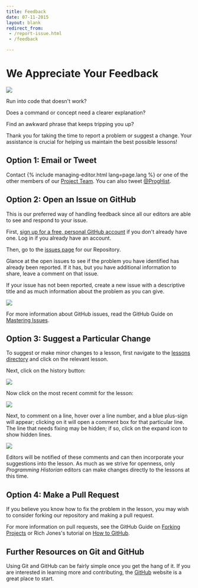 ```yaml
---
title: Feedback
date: 07-11-2015
layout: blank
redirect_from:
 - /report-issue.html
 - /feedback

---
```


# We Appreciate Your Feedback

<img src="{{site.baseurl}}/images/reader-sm.png" class="garnish rounded float-left" />

Run into code that doesn't work?

Does a command or concept need a clearer explanation?

Find an awkward phrase that keeps tripping you up?

Thank you for taking the time to report a problem or suggest a change. Your assistance is crucial for helping us maintain the best possible lessons!


## Option 1: Email or Tweet
Contact {% include managing-editor.html lang=page.lang %} or one of the other members of our [Project Team](project-team.html). You can also tweet [@ProgHist](https://twitter.com/proghist).

## Option 2: Open an Issue on GitHub
This is our preferred way of handling feedback since all our editors are able to see and respond to your issue.

First, [sign up for a free, personal GitHub account](https://help.github.com/articles/signing-up-for-a-new-github-account) if you don't already have one. Log in if you already have an account.

Then, go to the [issues page](https://github.com/programminghistorian/jekyll/issues?state=open) for our Repository.

Glance at the open issues to see if the problem you have identified has already been reported. If it has, but you have additional information to share, leave a comment on that issue.

If your issue has not been reported, create a new issue with a descriptive title and as much information about the problem as you can give.

<img src="https://cloud.githubusercontent.com/assets/1126864/3697100/52b37768-139e-11e4-816e-c3eee5516997.png" class="full-width rounded" />

For more information about GitHub issues, read the GitHub Guide on [Mastering Issues](https://guides.github.com/features/issues/).


## Option 3: Suggest a Particular Change
To suggest or make minor changes to a lesson, first navigate to the [lessons directory](https://github.com/programminghistorian/jekyll/tree/gh-pages/en/lessons) and click on the relevant lesson.

Next, click on the history button:

<img src="https://cloud.githubusercontent.com/assets/1126864/4781623/36c1e29e-5cb2-11e4-9ed8-df952fbd4a0b.png" class="full-width rounded" />


Now click on the most recent commit for the lesson:

<img src="https://cloud.githubusercontent.com/assets/1126864/4781629/901b4330-5cb2-11e4-9bc9-d211daa5e987.png" class="full-width rounded" />

Next, to comment on a line, hover over a line number, and a blue plus-sign will appear; clicking on it will open a comment box for that particular line. The line that needs fixing may be hidden; if so, click on the expand icon to show hidden lines.

<img src="https://cloud.githubusercontent.com/assets/1126864/4781633/27b780b4-5cb3-11e4-81aa-0ed217b94a2f.png" class="full-width rounded" />

Editors will be notified of these comments and can then incorporate your suggestions into the lesson. As much as we strive for openness, only _Programming Historian_ editors can make changes directly to the lessons at this time.


## Option 4: Make a Pull Request

If you believe you know how to fix the problem in the lesson, you may wish to consider forking our repository and making a pull request.

For more information on pull requests, see the GitHub Guide on [Forking Projects](https://guides.github.com/activities/forking/) or Rich Jones's tutorial on [How to GitHub](https://gun.io/blog/how-to-github-fork-branch-and-pull-request/).

## Further Resources on Git and GitHub

Using Git and GitHub can be fairly simple once you get the hang of it.  If you are interested in learning more and contributing, the [GitHub](https://help.github.com/articles/good-resources-for-learning-git-and-github/) website is a great place to start.
